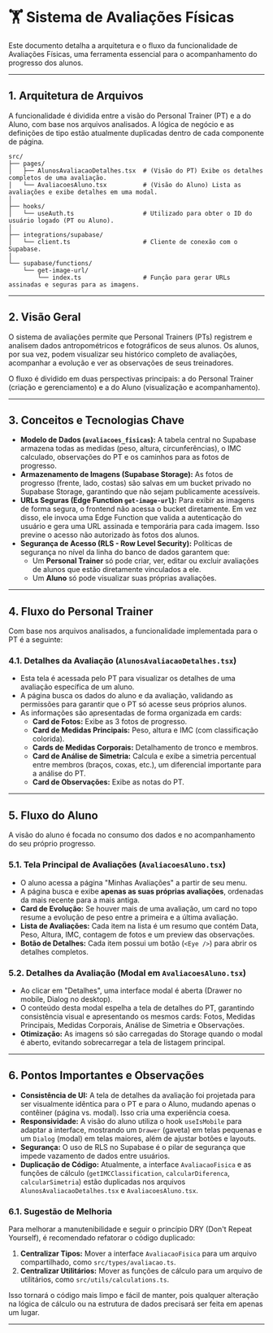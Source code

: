 # 🏋️ Sistema de Avaliações Físicas

Este documento detalha a arquitetura e o fluxo da funcionalidade de Avaliações Físicas, uma ferramenta essencial para o acompanhamento do progresso dos alunos.

---

## 1. Arquitetura de Arquivos

A funcionalidade é dividida entre a visão do Personal Trainer (PT) e a do Aluno, com base nos arquivos analisados. A lógica de negócio e as definições de tipo estão atualmente duplicadas dentro de cada componente de página.

```
src/
├── pages/
│   ├── AlunosAvaliacaoDetalhes.tsx  # (Visão do PT) Exibe os detalhes completos de uma avaliação.
│   └── AvaliacoesAluno.tsx          # (Visão do Aluno) Lista as avaliações e exibe detalhes em uma modal.
│
├── hooks/
│   └── useAuth.ts                   # Utilizado para obter o ID do usuário logado (PT ou Aluno).
│
├── integrations/supabase/
│   └── client.ts                    # Cliente de conexão com o Supabase.
│
└── supabase/functions/
    └── get-image-url/
        └── index.ts                 # Função para gerar URLs assinadas e seguras para as imagens.
```

---

## 2. Visão Geral

O sistema de avaliações permite que Personal Trainers (PTs) registrem e analisem dados antropométricos e fotográficos de seus alunos. Os alunos, por sua vez, podem visualizar seu histórico completo de avaliações, acompanhar a evolução e ver as observações de seus treinadores.

O fluxo é dividido em duas perspectivas principais: a do Personal Trainer (criação e gerenciamento) e a do Aluno (visualização e acompanhamento).

---

## 3. Conceitos e Tecnologias Chave

-   **Modelo de Dados (`avaliacoes_fisicas`):** A tabela central no Supabase armazena todas as medidas (peso, altura, circunferências), o IMC calculado, observações do PT e os caminhos para as fotos de progresso.
-   **Armazenamento de Imagens (Supabase Storage):** As fotos de progresso (frente, lado, costas) são salvas em um bucket privado no Supabase Storage, garantindo que não sejam publicamente acessíveis.
-   **URLs Seguras (Edge Function `get-image-url`):** Para exibir as imagens de forma segura, o frontend não acessa o bucket diretamente. Em vez disso, ele invoca uma Edge Function que valida a autenticação do usuário e gera uma URL assinada e temporária para cada imagem. Isso previne o acesso não autorizado às fotos dos alunos.
-   **Segurança de Acesso (RLS - Row Level Security):** Políticas de segurança no nível da linha do banco de dados garantem que:
    -   Um **Personal Trainer** só pode criar, ver, editar ou excluir avaliações de alunos que estão diretamente vinculados a ele.
    -   Um **Aluno** só pode visualizar suas próprias avaliações.

---

## 4. Fluxo do Personal Trainer

Com base nos arquivos analisados, a funcionalidade implementada para o PT é a seguinte:

### 4.1. Detalhes da Avaliação (`AlunosAvaliacaoDetalhes.tsx`)
-   Esta tela é acessada pelo PT para visualizar os detalhes de uma avaliação específica de um aluno.
-   A página busca os dados do aluno e da avaliação, validando as permissões para garantir que o PT só acesse seus próprios alunos.
-   As informações são apresentadas de forma organizada em cards:
    -   **Card de Fotos:** Exibe as 3 fotos de progresso.
    -   **Card de Medidas Principais:** Peso, altura e IMC (com classificação colorida).
    -   **Cards de Medidas Corporais:** Detalhamento de tronco e membros.
    -   **Card de Análise de Simetria:** Calcula e exibe a simetria percentual entre membros (braços, coxas, etc.), um diferencial importante para a análise do PT.
    -   **Card de Observações:** Exibe as notas do PT.

---

## 5. Fluxo do Aluno

A visão do aluno é focada no consumo dos dados e no acompanhamento do seu próprio progresso.

### 5.1. Tela Principal de Avaliações (`AvaliacoesAluno.tsx`)
-   O aluno acessa a página "Minhas Avaliações" a partir de seu menu.
-   A página busca e exibe **apenas as suas próprias avaliações**, ordenadas da mais recente para a mais antiga.
-   **Card de Evolução:** Se houver mais de uma avaliação, um card no topo resume a evolução de peso entre a primeira e a última avaliação.
-   **Lista de Avaliações:** Cada item na lista é um resumo que contém Data, Peso, Altura, IMC, contagem de fotos e um preview das observações.
-   **Botão de Detalhes:** Cada item possui um botão (`<Eye />`) para abrir os detalhes completos.

### 5.2. Detalhes da Avaliação (Modal em `AvaliacoesAluno.tsx`)
-   Ao clicar em "Detalhes", uma interface modal é aberta (Drawer no mobile, Dialog no desktop).
-   O conteúdo desta modal espelha a tela de detalhes do PT, garantindo consistência visual e apresentando os mesmos cards: Fotos, Medidas Principais, Medidas Corporais, Análise de Simetria e Observações.
-   **Otimização:** As imagens só são carregadas do Storage quando o modal é aberto, evitando sobrecarregar a tela de listagem principal.

---

## 6. Pontos Importantes e Observações

- **Consistência de UI:** A tela de detalhes da avaliação foi projetada para ser visualmente idêntica para o PT e para o Aluno, mudando apenas o contêiner (página vs. modal). Isso cria uma experiência coesa.
- **Responsividade:** A visão do aluno utiliza o hook `useIsMobile` para adaptar a interface, mostrando um `Drawer` (gaveta) em telas pequenas e um `Dialog` (modal) em telas maiores, além de ajustar botões e layouts.
- **Segurança:** O uso de RLS no Supabase é o pilar de segurança que impede vazamento de dados entre usuários.
- **Duplicação de Código:** Atualmente, a interface `AvaliacaoFisica` e as funções de cálculo (`getIMCClassification`, `calcularDiferenca`, `calcularSimetria`) estão duplicadas nos arquivos `AlunosAvaliacaoDetalhes.tsx` e `AvaliacoesAluno.tsx`.

### 6.1. Sugestão de Melhoria

Para melhorar a manutenibilidade e seguir o princípio DRY (Don't Repeat Yourself), é recomendado refatorar o código duplicado:

1.  **Centralizar Tipos:** Mover a interface `AvaliacaoFisica` para um arquivo compartilhado, como `src/types/avaliacao.ts`.
2.  **Centralizar Utilitários:** Mover as funções de cálculo para um arquivo de utilitários, como `src/utils/calculations.ts`.

Isso tornará o código mais limpo e fácil de manter, pois qualquer alteração na lógica de cálculo ou na estrutura de dados precisará ser feita em apenas um lugar.

---